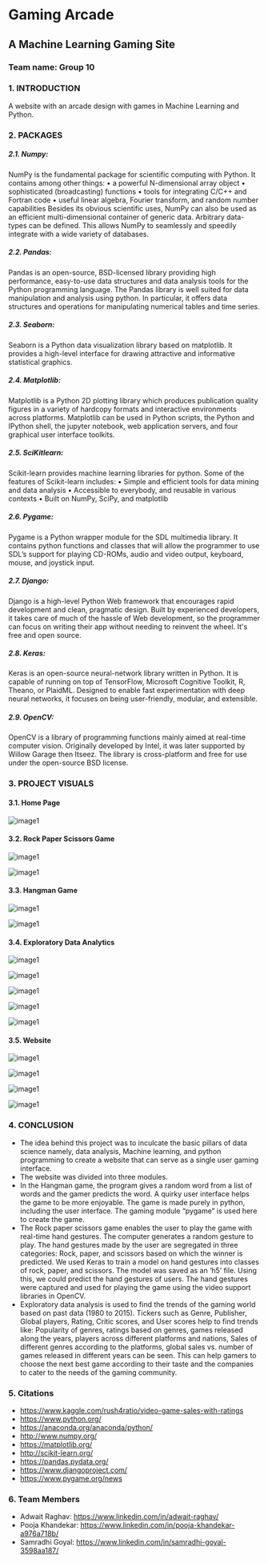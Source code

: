 # Gaming Arcade

## A Machine Learning Gaming Site

### Team name: Group 10

### 1. INTRODUCTION
A website with an arcade design with games in Machine Learning and Python.
 
### 2. PACKAGES

##### 2.1. Numpy:
NumPy is the fundamental package for scientific computing with Python.
It contains among other things:
•	a powerful N-dimensional array object
•	sophisticated (broadcasting) functions
•	tools for integrating C/C++ and Fortran code
•	useful linear algebra, Fourier transform, and random number capabilities
Besides its obvious scientific uses, NumPy can also be used as an efficient multi-dimensional container of generic data. Arbitrary data-types can be defined. This allows NumPy to seamlessly and speedily integrate with a wide variety of databases.

##### 2.2. Pandas:
Pandas is an open-source, BSD-licensed library providing high performance, easy-to-use data structures and data analysis tools for the Python programming language. The Pandas library is well suited for data manipulation and analysis using python. In particular, it offers data structures and operations for manipulating numerical tables and time series.

##### 2.3. Seaborn:
Seaborn is a Python data visualization library based on matplotlib. It provides a high-level interface for drawing attractive and informative statistical graphics.
 
##### 2.4. Matplotlib:
Matplotlib is a Python 2D plotting library which produces publication quality figures in a variety of hardcopy formats and interactive environments across platforms. Matplotlib can be used in Python scripts, the Python and IPython shell, the jupyter notebook, web application servers, and four graphical user interface toolkits.
 
##### 2.5. SciKitlearn:
Scikit-learn provides machine learning libraries for python. Some of the features of Scikit-learn includes:
•	Simple and efficient tools for data mining and data analysis
•	Accessible to everybody, and reusable in various contexts
•	Built on NumPy, SciPy, and matplotlib

##### 2.6. Pygame:
Pygame is a Python wrapper module for the SDL multimedia library. It contains python functions and classes that will allow the programmer to use SDL’s support for playing CD-ROMs, audio and video output, keyboard, mouse, and joystick input.

##### 2.7. Django:
Django is a high-level Python Web framework that encourages rapid development and clean, pragmatic design. Built by experienced developers, it takes care of much of the hassle of Web development, so the programmer can focus on writing their app without needing to reinvent the wheel. It's free and open source. 

##### 2.8. Keras:
Keras is an open-source neural-network library written in Python. It is capable of running on top of TensorFlow, Microsoft Cognitive Toolkit, R, Theano, or PlaidML. Designed to enable fast experimentation with deep neural networks, it focuses on being user-friendly, modular, and extensible.

##### 2.9. OpenCV:
OpenCV is a library of programming functions mainly aimed at real-time computer vision. Originally developed by Intel, it was later supported by Willow Garage then Itseez. The library is cross-platform and free for use under the open-source BSD license.
 
### 3. PROJECT VISUALS

#### 3.1. Home Page

![image1](https://github.com/PoojaKhandekar/Gaming_Site/blob/master/Screenshots/1.png)

#### 3.2. Rock Paper Scissors Game

![image1](https://github.com/PoojaKhandekar/Gaming_Site/blob/master/Screenshots/2.png)

![image1](https://github.com/PoojaKhandekar/Gaming_Site/blob/master/Screenshots/3.png)

#### 3.3. Hangman Game

![image1](https://github.com/PoojaKhandekar/Gaming_Site/blob/master/Screenshots/4.png)

![image1](https://github.com/PoojaKhandekar/Gaming_Site/blob/master/Screenshots/5.png)

#### 3.4. Exploratory Data Analytics
![image1](https://github.com/PoojaKhandekar/Gaming_Site/blob/master/Screenshots/6.png)

![image1](https://github.com/PoojaKhandekar/Gaming_Site/blob/master/Screenshots/7.png)

![image1](https://github.com/PoojaKhandekar/Gaming_Site/blob/master/Screenshots/8.png)

![image1](https://github.com/PoojaKhandekar/Gaming_Site/blob/master/Screenshots/9.png)

![image1](https://github.com/PoojaKhandekar/Gaming_Site/blob/master/Screenshots/10.png)

#### 3.5. Website

![image1](https://github.com/PoojaKhandekar/Gaming_Site/blob/master/Screenshots/11.png)

![image1](https://github.com/PoojaKhandekar/Gaming_Site/blob/master/Screenshots/12.png)

![image1](https://github.com/PoojaKhandekar/Gaming_Site/blob/master/Screenshots/13.png)

![image1](https://github.com/PoojaKhandekar/Gaming_Site/blob/master/Screenshots/14.png)

### 4. CONCLUSION 

* The idea behind this project was to inculcate the basic pillars of data science namely, data analysis, Machine learning, and python programming to create a website that can serve as a single user gaming interface.
* The website was divided into three modules.
* In the Hangman game, the program gives a random word from a list of words and the gamer predicts the word. A quirky user interface helps the game to be more enjoyable. The game is made purely in python, including the user interface. The gaming module “pygame” is used here to create the game. 
* The Rock paper scissors game enables the user to play the game with real-time hand gestures. The computer generates a random gesture to play. The hand gestures made by the user are segregated in three categories: Rock, paper, and scissors based on which the winner is predicted. We used Keras to train a model on hand gestures into classes of rock, paper, and scissors. The model was saved as an ‘h5’ file. Using this, we could predict the hand gestures of users. The hand gestures were captured and used for playing the game using the video support libraries in OpenCV.
* Exploratory data analysis is used to find the trends of the gaming world based on past data (1980 to 2015). Tickers such as Genre, Publisher, Global players, Rating, Critic scores, and User scores help to find trends like: Popularity of genres, ratings based on genres, games released along the years, players across different platforms and nations, Sales of different genres according to the platforms, global sales vs. number of games released in different years can be seen. This can help gamers to choose the next best game according to their taste and the companies to cater to the needs of the gaming community.

### 5. Citations

* https://www.kaggle.com/rush4ratio/video-game-sales-with-ratings 
* https://www.python.org/
* https://anaconda.org/anaconda/python/
* http://www.numpy.org/
* https://matplotlib.org/
* http://scikit-learn.org/
* https://pandas.pydata.org/
* https://www.djangoproject.com/
* https://www.pygame.org/news

### 6. Team Members

* Adwait Raghav: https://www.linkedin.com/in/adwait-raghav/
* Pooja Khandekar: https://www.linkedin.com/in/pooja-khandekar-a976a718b/
* Samradhi Goyal: https://www.linkedin.com/in/samradhi-goyal-3598aa187/
